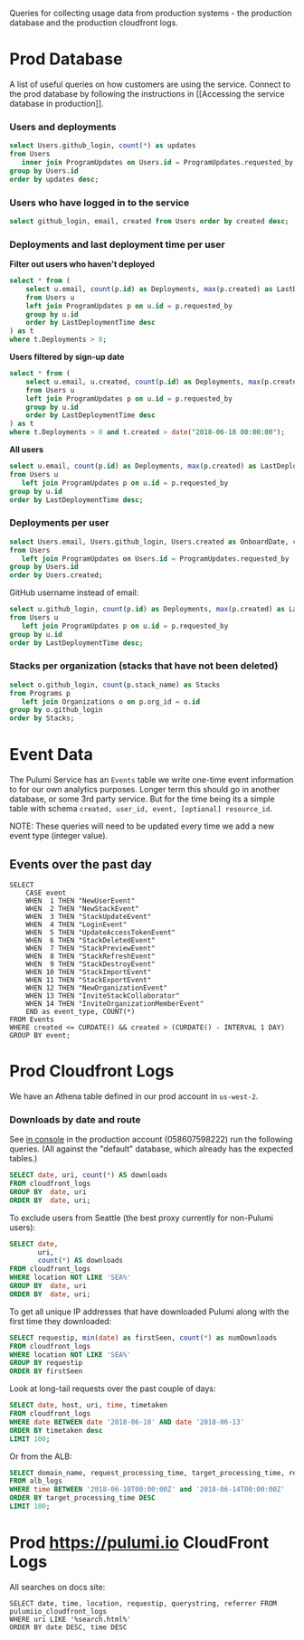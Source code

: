 Queries for collecting usage data from production systems - the production database and the production cloudfront logs.

# Prod Database

A list of useful queries on how customers are using the service. Connect to the prod database by following the instructions in [[Accessing the service database in production]].

### Users and deployments

```sql
select Users.github_login, count(*) as updates 
from Users 
   inner join ProgramUpdates on Users.id = ProgramUpdates.requested_by 
group by Users.id 
order by updates desc;
```

### Users who have logged in to the service

```sql
select github_login, email, created from Users order by created desc;
```

### Deployments and last deployment time per user

**Filter out users who haven't deployed**

```sql
select * from (
    select u.email, count(p.id) as Deployments, max(p.created) as LastDeploymentTime
    from Users u
    left join ProgramUpdates p on u.id = p.requested_by
    group by u.id
    order by LastDeploymentTime desc 
) as t
where t.Deployments > 0;
```

**Users filtered by sign-up date**

```sql
select * from (
    select u.email, u.created, count(p.id) as Deployments, max(p.created) as LastDeploymentTime
    from Users u
    left join ProgramUpdates p on u.id = p.requested_by
    group by u.id
    order by LastDeploymentTime desc 
) as t
where t.Deployments > 0 and t.created > date("2018-06-18 00:00:00");
```

**All users**

```sql
select u.email, count(p.id) as Deployments, max(p.created) as LastDeploymentTime
from Users u
   left join ProgramUpdates p on u.id = p.requested_by
group by u.id
order by LastDeploymentTime desc;
```

### Deployments per user 

```sql
select Users.email, Users.github_login, Users.created as OnboardDate, count(ProgramUpdates.id) as deployments
from Users
   left join ProgramUpdates on Users.id = ProgramUpdates.requested_by
group by Users.id
order by Users.created;
```

GitHub username instead of email:

```sql
select u.github_login, count(p.id) as Deployments, max(p.created) as LastDeploymentTime
from Users u
   left join ProgramUpdates p on u.id = p.requested_by
group by u.id
order by LastDeploymentTime desc;
```

### Stacks per organization (stacks that have not been deleted)

```sql
select o.github_login, count(p.stack_name) as Stacks
from Programs p
   left join Organizations o on p.org_id = o.id
group by o.github_login
order by Stacks;
```

# Event Data

The Pulumi Service has an `Events` table we write one-time event information to for our own analytics purposes. Longer term this should go in another database, or some 3rd party service. But for the time being its a simple table with schema `created, user_id, event, [optional] resource_id`.

NOTE: These queries will need to be updated every time we add a new event type (integer value).

## Events over the past day

```
SELECT
    CASE event
    WHEN  1 THEN "NewUserEvent"
    WHEN  2 THEN "NewStackEvent"
    WHEN  3 THEN "StackUpdateEvent"
    WHEN  4 THEN "LoginEvent"
    WHEN  5 THEN "UpdateAccessTokenEvent"
    WHEN  6 THEN "StackDeletedEvent"
    WHEN  7 THEN "StackPreviewEvent"
    WHEN  8 THEN "StackRefreshEvent"
    WHEN  9 THEN "StackDestroyEvent"
    WHEN 10 THEN "StackImportEvent"
    WHEN 11 THEN "StackExportEvent"
    WHEN 12 THEN "NewOrganizationEvent"
    WHEN 13 THEN "InviteStackCollaborator"
    WHEN 14 THEN "InviteOrganizationMemberEvent"
    END as event_type, COUNT(*)
FROM Events
WHERE created <= CURDATE() && created > (CURDATE() - INTERVAL 1 DAY)
GROUP BY event;
```

# Prod Cloudfront Logs

We have an Athena table defined in our prod account in `us-west-2`.

### Downloads by date and route

See [in console](https://us-west-2.console.aws.amazon.com/athena/home?force&region=us-west-2#query/saved/5e5b129a-1f6f-4981-8a66-63b475b65681) in the production account (058607598222)
run the following queries. (All against the "default" database, which already has the
expected tables.)

```sql
SELECT date, uri, count(*) AS downloads
FROM cloudfront_logs
GROUP BY  date, uri
ORDER BY  date, uri;
```

To exclude users from Seattle (the best proxy currently for non-Pulumi users):

```sql
SELECT date,
       uri,
       count(*) AS downloads
FROM cloudfront_logs
WHERE location NOT LIKE 'SEA%'
GROUP BY  date, uri
ORDER BY  date, uri;
```

To get all unique IP addresses that have downloaded Pulumi along with the first time they downloaded:

```sql
SELECT requestip, min(date) as firstSeen, count(*) as numDownloads
FROM cloudfront_logs
WHERE location NOT LIKE 'SEA%'
GROUP BY requestip
ORDER BY firstSeen
```

Look at long-tail requests over the past couple of days:

```sql
SELECT date, host, uri, time, timetaken
FROM cloudfront_logs
WHERE date BETWEEN date '2018-06-10' AND date '2018-06-13'
ORDER BY timetaken desc
LIMIT 100;
```

Or from the ALB:

```sql
SELECT domain_name, request_processing_time, target_processing_time, response_processing_time, time, request_verb, request_url
FROM alb_logs
WHERE time BETWEEN '2018-06-10T00:00:00Z' and '2018-06-14T00:00:00Z'
ORDER BY target_processing_time DESC
LIMIT 100;
```

# Prod https://pulumi.io CloudFront Logs

All searches on docs site:

```
SELECT date, time, location, requestip, querystring, referrer FROM pulumiio_cloudfront_logs
WHERE uri LIKE '%search.html%'
ORDER BY date DESC, time DESC
```
